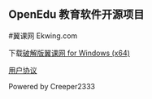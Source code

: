 ## OpenEdu 教育软件开源项目

#翼课网 Ekwing.com

下载[破解版翼课网 for Windows (x64)](/res/dl/EkwingCracker.exe)

[用户协议](/res/protocols/p_ekwing.md)


Powered by Creeper2333
